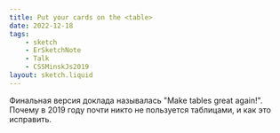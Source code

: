 ```yaml
---
title: Put your cards on the <table>
date: 2022-12-18
tags:
    - sketch
    - ErSketchNote
    - Talk
    - CSSMinskJs2019
layout: sketch.liquid
---
```


Финальная версия доклада называлась "Make tables great again!". Почему в 2019 году почти никто не пользуется таблицами, и как это исправить.
